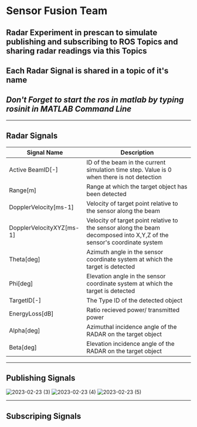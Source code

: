 # Sensor Fusion Team
## Radar Experiment in prescan to simulate publishing and subscribing to ROS Topics and sharing radar readings via this Topics
## Each Radar Signal is shared in a topic of it's name 
## *Don't Forget to start the ros in matlab by typing rosinit in MATLAB Command Line*

- - -
## Radar Signals 


| Signal Name | Description |
| --- | --- |
| Active BeamID[-] | ID of the beam in the current simulation time step. Value is 0 when there is not detection |
| Range[m] | Range at which the target object has been detected |
| DopplerVelocity[ms-1] | Velocity of target point relative to the sensor along the beam |
| DopplerVelocityXYZ[ms-1] | Velocity of target point relative to the sensor along the beam decomposed into X,Y,Z of the sensor's coordinate system |
| Theta[deg] | Azimuth angle in the sensor coordinate system at which the target is detected |
| Phi[deg] | Elevation angle in the sensor coordinate system at which the target is detected |
| TargetID[-] | The Type ID of the detected object |
| EnergyLoss[dB] | Ratio recieved power/ transmitted power |
| Alpha[deg] | Azimuthal incidence angle of the RADAR on the target object |
| Beta[deg] | Elevation incidence angle of the RADAR on the target object |

- - -
## Publishing Signals 

![2023-02-23 (3)](https://user-images.githubusercontent.com/59807200/221026037-b592984a-3c50-44be-ba11-7ddda917590c.png)
![2023-02-23 (4)](https://user-images.githubusercontent.com/59807200/221026182-264efd8a-23f5-478c-ac3f-a16eee0fbf32.png)
![2023-02-23 (5)](https://user-images.githubusercontent.com/59807200/221026292-2e1569a5-842a-4068-8190-f62aa7c4b000.png)

- - -
## Subscriping Signals 
